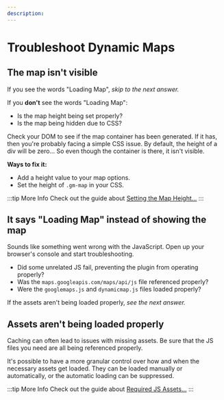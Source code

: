 ```yaml
---
description:
---
```


# Troubleshoot Dynamic Maps

## The map isn't visible

If you see the words "Loading Map", _skip to the next answer._

If you **don't** see the words "Loading Map":

- Is the map height being set properly?
- Is the map being hidden due to CSS?

Check your DOM to see if the map container has been generated. If it has, then you're probably facing a simple CSS issue. By default, the height of a div will be zero... So even though the container is there, it isn't visible.

**Ways to fix it:**
 - Add a height value to your map options.
 - Set the height of `.gm-map` in your CSS.

:::tip More Info
Check out the guide about [Setting the Map Height...](/guides/setting-map-height/)
:::

## It says "Loading Map" instead of showing the map

Sounds like something went wrong with the JavaScript. Open up your browser's console and start troubleshooting.

- Did some unrelated JS fail, preventing the plugin from operating properly?
- Was the `maps.googleapis.com/maps/api/js` file referenced properly?
- Were the `googlemaps.js` and `dynamicmap.js` files loaded properly?

If the assets aren't being loaded properly, _see the next answer._

## Assets aren't being loaded properly

Caching can often lead to issues with missing assets. Be sure that the JS files you need are all being referenced properly.

It's possible to have a more granular control over how and when the necessary assets get loaded. They can be loaded manually or automatically, or the automatic loading can be suppressed.

:::tip More Info
Check out the guide about [Required JS Assets...](/guides/required-js-assets/)
:::
